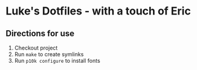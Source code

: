 # Luke's Dotfiles - with a touch of Eric

## Directions for use

1. Checkout project
2. Run `make` to create symlinks
3. Run `p10k configure` to install fonts
